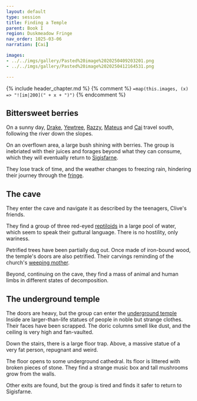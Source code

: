```yaml
---
layout: default
type: session
title: Finding a Temple
parent: Book I
region: Duskmeadow Fringe
nav_order: 1025-03-06
narration: [Cai]

images:
- ../../imgs/gallery/Pasted%20image%2020250409203201.png
- ../../imgs/gallery/Pasted%20image%2020250412164531.png

---
```


{% include header_chapter.md %}
{% comment %}
`=map(this.images, (x) => "![im|200](" + x + ")")`
{% endcomment %}

## Bittersweet berries  
  
On a sunny day, [Drake](../../directory/Sigisfarne/Drake.md), [Yewtree](../../directory/Sigisfarne/Yewtree.md), [Razzy](../../directory/Sigisfarne/Razvan.md), [Mateus](../../directory/Sigisfarne/Mateus.md) and [Cai](../../directory/Sigisfarne/Cai.md) travel south, following the river down the slopes.

On an overflown area, a large bush shining with berries.
The group is inebriated with their juices and forages beyond what they can consume, which they will eventually return to [Sigisfarne](../../directory/Sigisfarne/index.md).

They lose track of time, and the weather changes to freezing rain, hindering their journey through the [fringe](../../directory/DuskmeadowFringe/index.md).
  
## The cave  
  
They enter the cave and navigate it as described by the teenagers, Clive's friends.  

They find a group of three red-eyed [reptiloids](../../directory/FoldedBelow/Reptiloids.md) in a large pool of water, which seem to speak their guttural language.
There is no hostility, only wariness.  

Petrified trees have been partially dug out.
Once made of iron-bound wood, the temple's doors are also petrified.
Their carvings reminding of the church's [weeping mother](../../directory/weepingMother/index.md).

Beyond, continuing on the cave, they find a mass of animal and human limbs in different states of decomposition.  
  
## The underground temple  
  
The doors are heavy, but the group can enter the [underground temple](../../directory/DuskmeadowFringe/UndergroundTemple.md)
Inside are larger-than-life statues of people in noble but strange clothes.
Their faces have been scrapped.
The doric columns smell like dust, and the ceiling is very high and fan-vaulted.

Down the stairs, there is a large floor trap.
Above, a massive statue of a very fat person, repugnant and weird.

The floor opens to some underground cathedral.
Its floor is littered with broken pieces of stone.
They find a strange music box and tall mushrooms grow from the walls.  

Other exits are found, but the group is tired and finds it safer to return to Sigisfarne.
